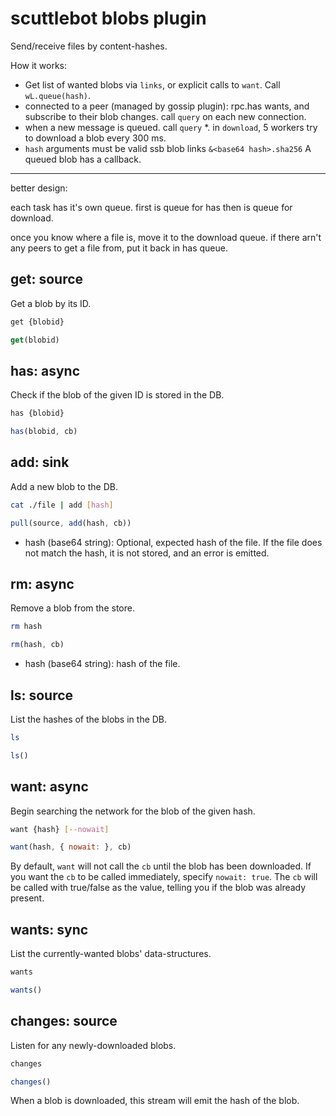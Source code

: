 # scuttlebot blobs plugin

Send/receive files by content-hashes.


How it works:

  * Get list of wanted blobs via `links`, or explicit calls to `want`.
     Call `wL.queue(hash)`.
  * connected to a peer (managed by gossip plugin): rpc.has wants,
    and subscribe to their blob changes. call `query` on each new connection.
  * when a new message is queued. call `query`
  *. in `download`, 5 workers try to download a blob every 300 ms.
  * `hash` arguments must be valid ssb blob links `&<base64 hash>.sha256`
  A queued blob has a callback.

---

better design:

  each task has it's own queue.
  first is queue for has
  then is queue for download.

  once you know where a file is, move it to the download queue.
  if there arn't any peers to get a file from, put it back in has queue.



## get: source

Get a blob by its ID.

```bash
get {blobid}
```

```js
get(blobid)
```


## has: async

Check if the blob of the given ID is stored in the DB.

```bash
has {blobid}
```

```js
has(blobid, cb)
```



## add: sink

Add a new blob to the DB.

```bash
cat ./file | add [hash]
```

```js
pull(source, add(hash, cb))
```

- hash (base64 string): Optional, expected hash of the file. If the file does not match the hash, it is not stored, and an error is emitted.


## rm: async

Remove a blob from the store.

```bash
rm hash
```

```js
rm(hash, cb)
```

- hash (base64 string): hash of the file.



## ls: source

List the hashes of the blobs in the DB.

```bash
ls
```

```js
ls()
```



## want: async

Begin searching the network for the blob of the given hash.

```bash
want {hash} [--nowait]
```

```js
want(hash, { nowait: }, cb)
```

By default, `want` will not call the `cb` until the blob has been downloaded.
If you want the `cb` to be called immediately, specify `nowait: true`.
The `cb` will be called with true/false as the value, telling you if the blob was already present.



## wants: sync

List the currently-wanted blobs' data-structures.

```bash
wants
```

```js
wants()
```



## changes: source

Listen for any newly-downloaded blobs.

```bash
changes
```

```js
changes()
```

When a blob is downloaded, this stream will emit the hash of the blob.
